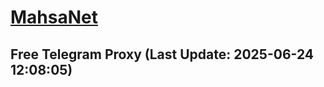 
# [MahsaNet](https://t.me/mahsa_net)
## Free Telegram Proxy (Last Update: 2025-06-24 12:08:05)

    